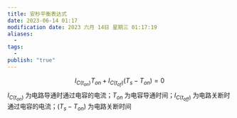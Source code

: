```yaml
---
title: 安秒平衡表达式
date: 2023-06-14 01:17
modification date: 2023 六月 14日 星期三 01:17:19
aliases:
  - 
tags:
  - 
publish: "true"
---
```

$$
I_{C(t_{on})}T_{on}+I_{C(t_{of})}\left(T_{s}-T_{on}\right)=0
$$
$I_{C (t_{on})}$ 为电路导通时通过电容的电流；$T_{on}$ 为电容导通时间；$I_{C (t_{off})}$ 为电路关断时通过电容的电流；$\left (T_{s}-T_{on}\right)$ 为电路关断时间
